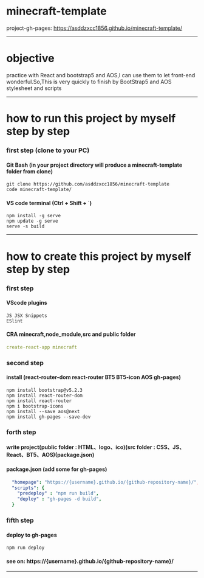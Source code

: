# minecraft-template
project-gh-pages: https://asddzxcc1856.github.io/minecraft-template/

---

# objective

practice with React and bootstrap5 and AOS,I can use them to let front-end wonderful.So,This is very quickly to finish by BootStrap5 and AOS stylesheet and scripts

---

# how to run this project by myself step by step

### first step (clone to your PC)

#### Git Bash (in your project directory will produce a minecraft-template folder from clone)
```
git clone https://github.com/asddzxcc1856/minecraft-template
code minecraft-template/
```
#### VS code terminal (Ctrl + Shift + `)
```
npm install -g serve
npm update -g serve
serve -s build
```

---

# how to create this project by myself step by step

### first step

#### VScode plugins
```
JS JSX Snippets
ESlint
```

#### CRA minecraft,node_module,src and public folder
```yml
create-react-app minecraft
```

### second step

#### install (react-router-dom react-router BT5 BT5-icon AOS gh-pages)
```
npm install bootstrap@v5.2.3 
npm install react-router-dom
npm install react-router
npm i bootstrap-icons
npm install --save aos@next
npm install gh-pages --save-dev
```

### forth step

#### write project(public folder : HTML、logo、ico)(src folder : CSS、JS、React、BT5、AOS)(package.json)

#### package.json (add some for gh-pages)
```yml
  "homepage": "https://{username}.github.io/{github-repository-name}/",
  "scripts": {
    "predeploy" : "npm run build",
    "deploy" : "gh-pages -d build",
  }
```

### fifth step 

#### deploy to gh-pages
```
npm run deploy
```

#### see on: https://{username}.github.io/{github-repository-name}/

---
